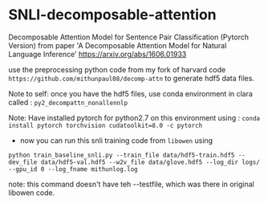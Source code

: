 # SNLI-decomposable-attention
Decomposable Attention Model for Sentence Pair Classification (Pytorch Version) from paper 'A Decomposable Attention Model for Natural Language Inference' https://arxiv.org/abs/1606.01933

use the preprocessing python code from my fork of harvard code
 `https://github.com/mithunpaul08/decomp-attn`
to generate hdf5 data files.

Note to self: once you have the hdf5 files, use conda environment in clara called : `py2_decompattn_nonallennlp`



Note: Have installed pytorch for python2.7 on this environment using :
`conda install pytorch torchvision cudatoolkit=8.0 -c pytorch`


- now you can run this snli training code from `libowen` using
```
python train_baseline_snli.py --train_file data/hdf5-train.hdf5 --dev_file data/hdf5-val.hdf5 --w2v_file data/glove.hdf5 --log_dir logs/ --gpu_id 0 --log_fname mithunlog.log
```

note: this command doesn't have teh --testfile, which was there in original libowen code.